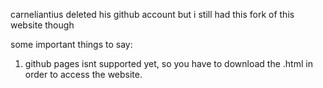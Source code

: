 carneliantius deleted his github account but i still had this fork of this website though

some important things to say:
1. github pages isnt supported yet, so you have to download the .html in order to access the website.
